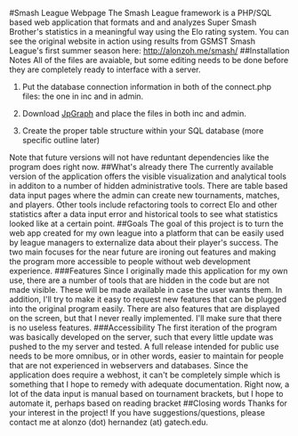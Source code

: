 #Smash League Webpage
The Smash League framework is a PHP/SQL based web application that formats and and analyzes Super Smash Brother's statistics in a meaningful way using the Elo rating system. You can see the original website in action using results from GSMST Smash League's first summer season here: http://alonzoh.me/smash/
##Installation Notes
All of the files are avaiable, but some editing needs to be done before they are completely ready to interface with a server. 

1. Put the database connection information in both of the connect.php files: the one in inc and in admin. 

2. Download [JpGraph](http://jpgraph.net/download/) and place the files in both inc and admin. 

3. Create the proper table structure within your SQL database (more specific outline later)

Note that future versions will not have reduntant dependencies like the program does right now.
##What's already there
The currently available version of the application offers the visible visualization and analytical tools in additon to a number of hidden administrative tools. There are table based data input pages where the admin can create new tournaments, matches, and players. Other tools include refactoring tools to correct Elo and other statistics after a data input error and historical tools to see what statistics looked like at a certain point.
##Goals
The goal of this project is to turn the web app created for my own league into a platform that can be easily used by league managers to externalize data about their player's success. The two main focuses for the near future are ironing out features and making the program more accessible to people without web development experience. 
###Features
Since I originally made this application for my own use, there are a number of tools that are hidden in the code but are not made visible. These will be made available in case the user wants them. In addition, I'll try to make it easy to request new features that can be plugged into the original program easily. There are also features that are displayed on the screen, but that I never really implemented. I'll make sure that there is no useless features.
###Accessibility
The first iteration of the program was basically developed on the server, such that every little update was pushed to the my server and tested. A full release intended for public use needs to be more omnibus, or in other words, easier to maintain for people that are not experienced in webservers and databases. Since the application does require a webhost, it can't be completely simple which is something that I hope to remedy with adequate documentation. Right now, a lot of the data input is manual based on tournament brackets, but I hope to automate it, perhaps based on reading bracket 
##Closing words
Thanks for your interest in the project! If you have suggestions/questions, please contact me at alonzo (dot) hernandez (at) gatech.edu.
